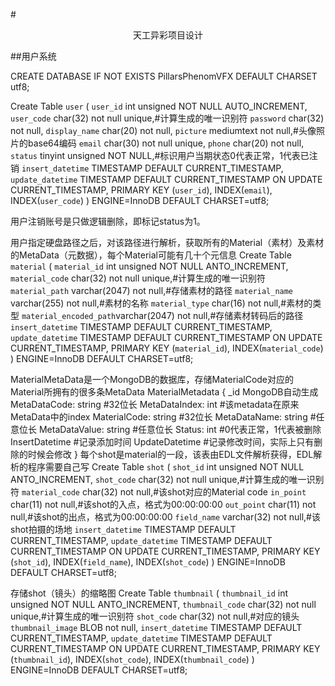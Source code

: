 #<center>天工异彩项目设计</center>

##用户系统

CREATE DATABASE IF NOT EXISTS PillarsPhenomVFX DEFAULT CHARSET utf8;

Create Table `user` (
	`user_id` int unsigned NOT NULL AUTO_INCREMENT,
	`user_code` char(32) not null unique,#计算生成的唯一识别符
	`password` char(32) not null,
	`display_name` char(20) not null,
	`picture` mediumtext not null,#头像照片的base64编码
	`email` char(30) not null unique,
	`phone` char(20) not null,
	`status` tinyint unsigned NOT NULL,#标识用户当期状态0代表正常，1代表已注销
	`insert_datetime` TIMESTAMP DEFAULT CURRENT_TIMESTAMP,
	`update_datetime` TIMESTAMP DEFAULT CURRENT_TIMESTAMP ON UPDATE CURRENT_TIMESTAMP,
	PRIMARY KEY (`user_id`),
	INDEX(`email`),
	INDEX(`user_code`)
) ENGINE=InnoDB DEFAULT CHARSET=utf8;

用户注销账号是只做逻辑删除，即标记status为1。

用户指定硬盘路径之后，对该路径进行解析，获取所有的Material（素材）及素材的MetaData（元数据），每个Material可能有几十个元信息
Create Table `material` (
    `material_id` int unsigned NOT NULL ANTO_INCREMENT,
    `material_code` char(32) not null unique,#计算生成的唯一识别符
    `material_path` varchar(2047) not null,#存储素材的路径
    `material_name` varchar(255) not null,#素材的名称
    `material_type` char(16) not null,#素材的类型
    `material_encoded_path`varchar(2047) not null,#存储素材转码后的路径
    `insert_datetime` TIMESTAMP DEFAULT CURRENT_TIMESTAMP,
	`update_datetime` TIMESTAMP DEFAULT CURRENT_TIMESTAMP ON UPDATE CURRENT_TIMESTAMP,
	PRIMARY KEY (`material_id`),
	INDEX(`material_code`)
) ENGINE=InnoDB DEFAULT CHARSET=utf8;

MaterialMetaData是一个MongoDB的数据库，存储MaterialCode对应的Material所拥有的很多条MetaData
MaterialMetadata
{
    _id MongoDB自动生成
    MetaDataCode: string #32位长
    MetaDataIndex: int #该metadata在原来MetaData中的index
    MaterialCode: string #32位长
    MetaDataName: string #任意位长
    MetaDataValue: string #任意位长
    Status: int #0代表正常，1代表被删除
    InsertDatetime #记录添加时间
    UpdateDatetime #记录修改时间，实际上只有删除的时候会修改
}
每个shot是material的一段，该表由EDL文件解析获得，EDL解析的程序需要自己写
Create Table `shot` (
    `shot_id` int unsigned NOT NULL ANTO_INCREMENT,
    `shot_code` char(32) not null unique,#计算生成的唯一识别符
    `material_code` char(32) not null,#该shot对应的Material code
    `in_point` char(11) not null,#该shot的入点，格式为00:00:00:00
    `out_point` char(11) not null,#该shot的出点，格式为00:00:00:00
    `field_name` varchar(32) not null,#该shot拍摄的场地
    `insert_datetime` TIMESTAMP DEFAULT CURRENT_TIMESTAMP,
	`update_datetime` TIMESTAMP DEFAULT CURRENT_TIMESTAMP ON UPDATE CURRENT_TIMESTAMP,
	PRIMARY KEY (`shot_id`),
	INDEX(`field_name`),
	INDEX(`shot_code`)
) ENGINE=InnoDB DEFAULT CHARSET=utf8;

存储shot（镜头）的缩略图
Create Table `thumbnail` (
    `thumbnail_id` int unsigned NOT NULL ANTO_INCREMENT,
    `thumbnail_code` char(32) not null unique,#计算生成的唯一识别符
    `shot_code` char(32) not null,#对应的镜头
    `thumbnail_image` BLOB not null,
    `insert_datetime` TIMESTAMP DEFAULT CURRENT_TIMESTAMP,
	`update_datetime` TIMESTAMP DEFAULT CURRENT_TIMESTAMP ON UPDATE CURRENT_TIMESTAMP,
	PRIMARY KEY (`thumbnail_id`),
	INDEX(`shot_code`),
	INDEX(`thumbnail_code`)
) ENGINE=InnoDB DEFAULT CHARSET=utf8;
    




    

    